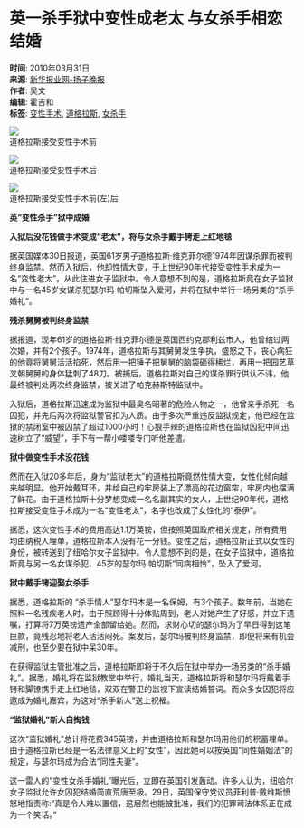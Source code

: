 # 英一杀手狱中变性成老太 与女杀手相恋结婚

**时间**: 2010年03月31日  
**来源**: [新华报业网-扬子晚报](http://epaper.yangtse.com/yzwb/2010-03/31/content_113929.htm?div=-1)  
**作者**: 吴文  
**编辑**: 霍吉和  
**标签**: [变性手术](#), [道格拉斯](#), [女杀手](#)  

![](http://img.ifeng.com/hres/201003/31/05/41164e0f2663424ecf2a5a814f6c758d.jpg)  
道格拉斯接受变性手术前

![](http://img.ifeng.com/hres/201003/31/05/7b67bfd23add3a293c1a77298983b267.jpg)  
道格拉斯接受变性手术后

![](http://img.ifeng.com/hres/201003/31/05/a750273ecbae0793bc030a0c1fc23251.jpg)  
道格拉斯接受变性手术前(左)后

**英“变性杀手”狱中成婚**

**入狱后没花钱做手术变成“老太”，将与女杀手戴手铐走上红地毯**

据英国媒体30日报道，英国61岁男子道格拉斯·维克菲尔德1974年因谋杀罪而被判终身监禁。然而入狱后，他却性情大变，于上世纪90年代接受变性手术成为一名“变性老太”，从此住进女子监狱中。令人意想不到的是，道格拉斯竟在女子监狱中与一名45岁女谋杀犯瑟尔玛·帕切斯坠入爱河，并将在狱中举行一场另类的“杀手婚礼”。

**残杀舅舅被判终身监禁**

据报道，现年61岁的道格拉斯·维克菲尔德是英国西约克郡利兹市人，他曾结过两次婚，并有2个孩子。1974年，道格拉斯与其舅舅发生争执，盛怒之下，丧心病狂的他竟将舅舅活活掐死，然后用一把锤子把舅舅的脑袋砸得稀烂，再用一把园艺草叉朝舅舅的身体猛刺了48刀。被捕后，道格拉斯对自己的谋杀罪行供认不讳，他最终被判处两次终身监禁，被关进了帕克赫斯特监狱中。

入狱后，道格拉斯迅速成为监狱中最臭名昭著的危险人物之一，他曾亲手杀死一名囚犯，并先后两次将监狱警官扣为人质。由于多次严重违反监狱规定，他已经在监狱的禁闭室中被囚禁了超过1000小时！心狠手辣的道格拉斯也在监狱囚犯中间迅速树立了“威望”，手下有一帮小喽喽专门听他差遣。

**狱中做变性手术没花钱**

然而在入狱20多年后，身为“监狱老大”的道格拉斯竟然性情大变，女性化倾向越来越明显。他开始戴耳环，并给自己的牢房装上了漂亮的花边窗帘，牢房内也摆满了鲜花。由于道格拉斯十分梦想变成一名名副其实的女人，上世纪90年代，道格拉斯接受变性手术成为一名“变性老太”，名字也改成了女性化的“泰伊”。

据悉，这次变性手术的费用高达1.1万英镑，但按照英国政府相关规定，所有费用均由纳税人埋单，道格拉斯本人没有花一分钱。变性之后，道格拉斯正式以女性的身份，被转送到了纽哈尔女子监狱中。令人意想不到的是，在女子监狱中，道格拉斯竟与另一名女谋杀犯、45岁的瑟尔玛·帕切斯“同病相怜”，坠入了爱河。

**狱中戴手铐迎娶女杀手**

据悉，道格拉斯的 “杀手情人”瑟尔玛本是一名保姆，有3个孩子。数年前，当她在照料一名残疾老人时，由于照顾得十分体贴周到，老人对她产生了好感，并立下遗嘱，打算将7万英镑遗产全部留给她。然而，求财心切的瑟尔玛为了早日得到这笔巨款，竟残忍地将老人活活闷死。案发后，瑟尔玛被判终身监禁，即便将来有机会减刑，也至少要在狱中呆30年。

在获得监狱主管批准之后，道格拉斯即将于不久后在狱中举办一场另类的“杀手婚礼”。据悉，婚礼将在监狱教堂中举行，婚礼当天，道格拉斯将和瑟尔玛将戴着手铐和脚镣携手走上红地毯，双双在警卫的监视下宣读结婚誓词。而众多女囚犯将应邀成为婚礼嘉宾，为这对“杀手新人”送上祝福。

**“监狱婚礼”新人自掏钱**

这次“监狱婚礼”总计将花费345英镑，并由道格拉斯和瑟尔玛用他们的积蓄埋单。由于道格拉斯已经是一名法律意义上的“女性”，因此她可以按英国“同性婚姻法”的规定，与瑟尔玛成为合法“同性夫妻”。

这一雷人的“变性女杀手婚礼”曝光后，立即在英国引发轰动。许多人认为，纽哈尔女子监狱允许女囚犯结婚简直荒唐至极。29日，英国保守党议员菲利普·戴维斯愤怒地指责称:“真是令人难以置信，这居然也能被批准，我们的犯罪司法体系正在成为一个笑话。”
<!-- tcd_original_link https://news.ifeng.com/world/201003/0331_16_1591739.shtml -->
